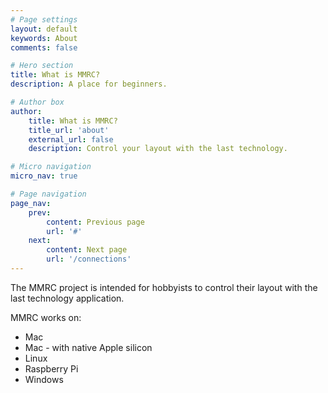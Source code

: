 ```yaml
---
# Page settings
layout: default
keywords: About
comments: false

# Hero section
title: What is MMRC?
description: A place for beginners.

# Author box
author:
    title: What is MMRC?
    title_url: 'about'
    external_url: false
    description: Control your layout with the last technology.

# Micro navigation
micro_nav: true

# Page navigation
page_nav:
    prev:
        content: Previous page
        url: '#'
    next:
        content: Next page
        url: '/connections'
---
```

The MMRC project is intended for hobbyists to control their layout with the last technology application. 

MMRC works on:

- Mac
- Mac - with native Apple silicon
- Linux
- Raspberry Pi
- Windows
